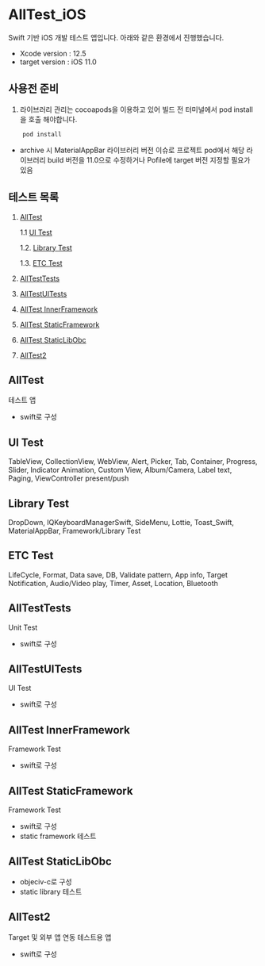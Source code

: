 # AllTest_iOS

Swift 기반 iOS 개발 테스트 앱입니다.
아래와 같은 환경에서 진행했습니다.

- Xcode version : 12.5
- target version : iOS 11.0

## 사용전 준비

1) 라이브러리 관리는 cocoapods을 이용하고 있어 빌드 전 터미널에서 pod install 을 호출 해야합니다.

```Podfile
    pod install
```

- archive 시 MaterialAppBar 라이브러리 버전 이슈로 프로젝트 pod에서 해당 라이브러리 build 버전을 11.0으로 수정하거나 Pofile에 target 버전 지정할 필요가 있음

## 테스트 목록

1. [AllTest](#alltest)

    1.1 [UI Test](#ui-test)

    1.2. [Library Test](#library-test)

    1.3. [ETC Test](#etc-test)

2. [AllTestTests](#alltesttests)

3. [AllTestUITests](#alltestuitests)

4. [AllTest InnerFramework](#alltest-innerframework)

5. [AllTest StaticFramework](#alltest-staticframework)

6. [AllTest StaticLibObc](#alltest-staticlibobc)

7. [AllTest2](#alltest2)

## AllTest

테스트 앱

- swift로 구성

## UI Test

TableView, CollectionView, WebView, Alert, Picker, Tab, Container, Progress, Slider, Indicator
Animation, Custom View, Album/Camera, Label text, Paging, ViewController present/push

## Library Test

DropDown, IQKeyboardManagerSwift, SideMenu, Lottie, Toast_Swift, MaterialAppBar, Framework/Library Test

## ETC Test

LifeCycle, Format, Data save, DB, Validate pattern, App info, Target
Notification, Audio/Video play, Timer, Asset, Location, Bluetooth

## AllTestTests

Unit Test

- swift로 구성

## AllTestUITests

UI Test

- swift로 구성

## AllTest InnerFramework

Framework Test

- swift로 구성

## AllTest StaticFramework

Framework Test

- swift로 구성
- static framework 테스트

## AllTest StaticLibObc

- objeciv-c로 구성
- static library 테스트

## AllTest2

Target 및 외부 앱 연동 테스트용 앱

- swift로 구성
